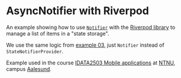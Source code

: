 # AsyncNotifier with Riverpod

An example showing how to
use [`Notifier`](https://pub.dev/documentation/riverpod/latest/riverpod/Notifier-class.html)
with
the [Riverpod library](https://riverpod.dev/) to manage a list of items in a "state storage".

We use the same logic from [example 03](../03%20item-list), just `Notifier` instead
of `StateNotifierProvider`.

Example used in the
course [IDATA2503 Mobile applications](https://www.ntnu.edu/studies/courses/IDATA2503)
at [NTNU](https://ntnu.edu), campus [Aalesund](https://www.ntnu.edu/alesund).